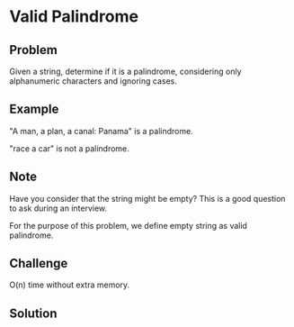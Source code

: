 Valid Palindrome
===


Problem
-------

Given a string, determine if it is a palindrome, considering only alphanumeric characters and ignoring cases.


Example
-------

"A man, a plan, a canal: Panama" is a palindrome.

"race a car" is not a palindrome.

Note
---------

Have you consider that the string might be empty? This is a good question to ask during an interview.

For the purpose of this problem, we define empty string as valid palindrome.

Challenge
---------

O(n) time without extra memory.

Solution
--------
